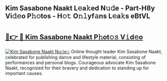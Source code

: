 ## Kim Sasabone Naakt L𝚎a𝚔ed N𝚞𝚍e - Part-H8y Vi𝚍𝚎o P𝚑𝚘tos - H𝚘𝚝 O𝚗𝚕yf𝚊ns L𝚎a𝚔s eBtVL

# <h2><a href="http://kf3gtk.oniu.top/?m=Kim+Sasabone+Naakt">🔗👉 🔴 Kim Sasabone Naakt P𝚑ot𝚘𝚜 V𝚒d𝚎o</a></h2>

[![Kim Sasabone Naakt Nu𝚍e𝚜](https://i.imgur.com/0qMVB7G.gif)](http://kf3gtk.oniu.top/?m=Kim+Sasabone+Naakt)
Online thought leader Kim Sasabone Naakt, celebrated for publishing dance and lifestyle material, consisting of performances and personal blogs. Courageous advocate Kim Sasabone Naakt, recognized for their bravery and dedication to standing up for important causes.  
